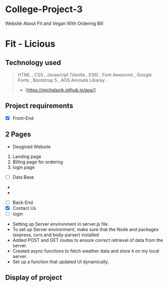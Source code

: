 # College-Project-3
Website About Fit and Vegan With Ordering Bill
# Fit - Licious
## Technology used
> HTML ,
> CSS ,
> Javascript (Vanilla , ES6) ,
> Font Awesome ,
> Google Fonts ,
> Bootstrap 5 , 
> AOS Animate Libaray . 
> - [https://michalsnik.github.io/aos/]
## Project requirements
- [x] Front-End
## 2 Pages
- Desgined  Website
1. Landing page
2. Billing page for ordering
3. login page 
  
- [ ] Data Base
- 
- 
- [ ] Back-End
- [x] Contact Us
- [ ] login
- Setting up Server environment in server.js file.
- To set up Server environment, make sure that the Node and packages (express, cors and body-parser) installed
- Added POST and GET routes to ensure correct retrieval of data from the server.
- Created async functions to fetch weather data and store it on my local server.
- Set up a function that updated UI dynamically.

## Display of project


